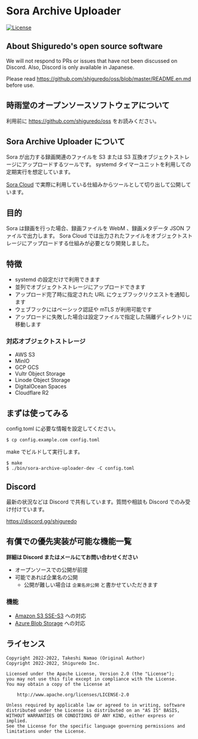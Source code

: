 # Sora Archive Uploader

<!-- [![GitHub tag (latest SemVer)](https://img.shields.io/github/tag/shiguredo/sora-archive-uploader.svg)](https://github.com/shiguredo/sora-archive-uploader) -->
[![License](https://img.shields.io/badge/License-Apache%202.0-blue.svg)](https://opensource.org/licenses/Apache-2.0)
<!-- [![Actions Status](https://github.com/shiguredo/sora-archive-uploader/actions/workflows/ci.yml/badge.svg?branch=develop)](https://github.com/shiguredo/sora_exporter/actions/workflows/ci.yml) -->

## About Shiguredo's open source software

We will not respond to PRs or issues that have not been discussed on Discord. Also, Discord is only available in Japanese.

Please read https://github.com/shiguredo/oss/blob/master/README.en.md before use.

## 時雨堂のオープンソースソフトウェアについて

利用前に https://github.com/shiguredo/oss をお読みください。

## Sora Archive Uploader について

Sora が出力する録画関連のファイルを S3 または S3 互換オブジェクトストレージにアップロードするツールです。
systemd タイマーユニットを利用しての定期実行を想定しています。

[Sora Cloud](https://sora-cloud.shiguredo.jp/) で実際に利用している仕組みからツールとして切り出して公開しています。

## 目的

Sora は録画を行った場合、録画ファイルを WebM 、録画メタデータ JSON ファイルで出力します。
Sora Cloud では出力されたファイルをオブジェクトストレージにアップロードする仕組みが必要となり開発しました。

## 特徴

- systemd の設定だけで利用できます
- 並列でオブジェクトストレージにアップロードできます
- アップロード完了時に指定された URL にウェブフックリクエストを通知します
- ウェブフックにはベーシック認証や mTLS が利用可能です
- アップロードに失敗した場合は設定ファイルで指定した隔離ディレクトリに移動します

### 対応オブジェクトストレージ

- AWS S3
- MinIO
- GCP GCS
- Vultr Object Storage
- Linode Object Storage
- DigitalOcean Spaces
- Cloudflare R2

## まずは使ってみる

config.toml に必要な情報を設定してください。

```console
$ cp config.example.com config.toml
```

make でビルドして実行します。

```console
$ make
$ ./bin/sora-archive-uploader-dev -C config.toml
```

## Discord

最新の状況などは Discord で共有しています。質問や相談も Discord でのみ受け付けています。

https://discord.gg/shiguredo

## 有償での優先実装が可能な機能一覧

**詳細は Discord またはメールにてお問い合わせください**

- オープンソースでの公開が前提
- 可能であれば企業名の公開
    - 公開が難しい場合は `企業名非公開` と書かせていただきます

### 機能

- [Amazon S3 SSE-S3](https://docs.aws.amazon.com/ja_jp/AmazonS3/latest/userguide/UsingServerSideEncryption.html) への対応
- [Azure Blob Storage](https://azure.microsoft.com/ja-jp/products/storage/blobs/) への対応

## ライセンス

```
Copyright 2022-2022, Takeshi Namao (Original Author)
Copyright 2022-2022, Shiguredo Inc.

Licensed under the Apache License, Version 2.0 (the "License");
you may not use this file except in compliance with the License.
You may obtain a copy of the License at

    http://www.apache.org/licenses/LICENSE-2.0

Unless required by applicable law or agreed to in writing, software
distributed under the License is distributed on an "AS IS" BASIS,
WITHOUT WARRANTIES OR CONDITIONS OF ANY KIND, either express or implied.
See the License for the specific language governing permissions and
limitations under the License.
```

